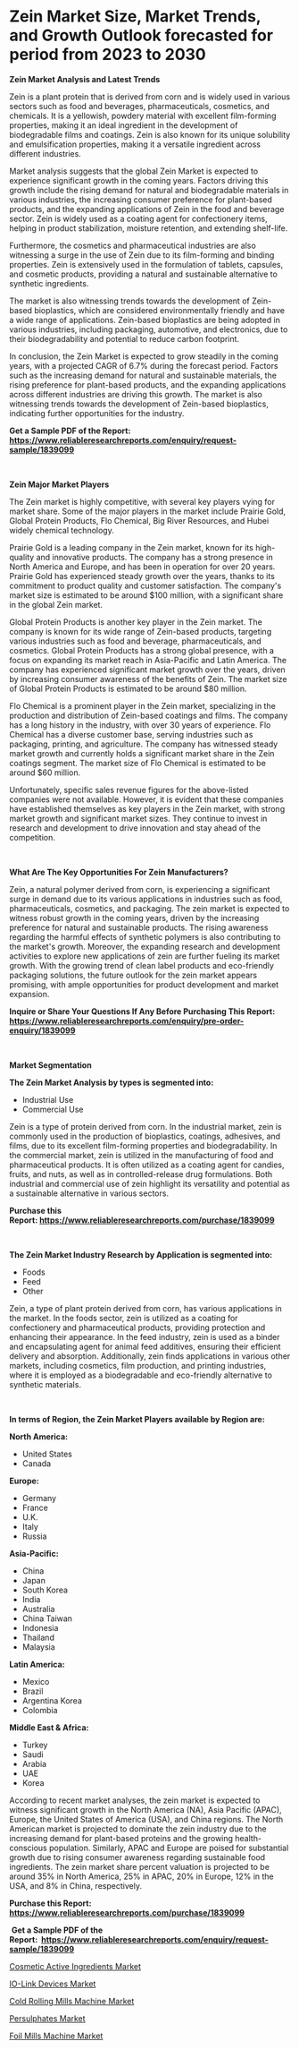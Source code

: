 <p><h1>Zein Market Size, Market Trends, and Growth Outlook forecasted for period from 2023 to 2030</h1></p><p><strong>Zein Market Analysis and Latest Trends</strong></p>
<p><p>Zein is a plant protein that is derived from corn and is widely used in various sectors such as food and beverages, pharmaceuticals, cosmetics, and chemicals. It is a yellowish, powdery material with excellent film-forming properties, making it an ideal ingredient in the development of biodegradable films and coatings. Zein is also known for its unique solubility and emulsification properties, making it a versatile ingredient across different industries.</p><p>Market analysis suggests that the global Zein Market is expected to experience significant growth in the coming years. Factors driving this growth include the rising demand for natural and biodegradable materials in various industries, the increasing consumer preference for plant-based products, and the expanding applications of Zein in the food and beverage sector. Zein is widely used as a coating agent for confectionery items, helping in product stabilization, moisture retention, and extending shelf-life.</p><p>Furthermore, the cosmetics and pharmaceutical industries are also witnessing a surge in the use of Zein due to its film-forming and binding properties. Zein is extensively used in the formulation of tablets, capsules, and cosmetic products, providing a natural and sustainable alternative to synthetic ingredients.</p><p>The market is also witnessing trends towards the development of Zein-based bioplastics, which are considered environmentally friendly and have a wide range of applications. Zein-based bioplastics are being adopted in various industries, including packaging, automotive, and electronics, due to their biodegradability and potential to reduce carbon footprint.</p><p>In conclusion, the Zein Market is expected to grow steadily in the coming years, with a projected CAGR of 6.7% during the forecast period. Factors such as the increasing demand for natural and sustainable materials, the rising preference for plant-based products, and the expanding applications across different industries are driving this growth. The market is also witnessing trends towards the development of Zein-based bioplastics, indicating further opportunities for the industry.</p></p>
<p><strong>Get a Sample PDF of the Report:&nbsp; <a href="https://www.reliableresearchreports.com/enquiry/request-sample/1839099">https://www.reliableresearchreports.com/enquiry/request-sample/1839099</a></strong></p>
<p>&nbsp;</p>
<p><strong>Zein Major Market Players</strong></p>
<p><p>The Zein market is highly competitive, with several key players vying for market share. Some of the major players in the market include Prairie Gold, Global Protein Products, Flo Chemical, Big River Resources, and Hubei widely chemical technology.</p><p>Prairie Gold is a leading company in the Zein market, known for its high-quality and innovative products. The company has a strong presence in North America and Europe, and has been in operation for over 20 years. Prairie Gold has experienced steady growth over the years, thanks to its commitment to product quality and customer satisfaction. The company's market size is estimated to be around $100 million, with a significant share in the global Zein market.</p><p>Global Protein Products is another key player in the Zein market. The company is known for its wide range of Zein-based products, targeting various industries such as food and beverage, pharmaceuticals, and cosmetics. Global Protein Products has a strong global presence, with a focus on expanding its market reach in Asia-Pacific and Latin America. The company has experienced significant market growth over the years, driven by increasing consumer awareness of the benefits of Zein. The market size of Global Protein Products is estimated to be around $80 million.</p><p>Flo Chemical is a prominent player in the Zein market, specializing in the production and distribution of Zein-based coatings and films. The company has a long history in the industry, with over 30 years of experience. Flo Chemical has a diverse customer base, serving industries such as packaging, printing, and agriculture. The company has witnessed steady market growth and currently holds a significant market share in the Zein coatings segment. The market size of Flo Chemical is estimated to be around $60 million.</p><p>Unfortunately, specific sales revenue figures for the above-listed companies were not available. However, it is evident that these companies have established themselves as key players in the Zein market, with strong market growth and significant market sizes. They continue to invest in research and development to drive innovation and stay ahead of the competition.</p></p>
<p>&nbsp;</p>
<p><strong>What Are The Key Opportunities For Zein Manufacturers?</strong></p>
<p><p>Zein, a natural polymer derived from corn, is experiencing a significant surge in demand due to its various applications in industries such as food, pharmaceuticals, cosmetics, and packaging. The zein market is expected to witness robust growth in the coming years, driven by the increasing preference for natural and sustainable products. The rising awareness regarding the harmful effects of synthetic polymers is also contributing to the market's growth. Moreover, the expanding research and development activities to explore new applications of zein are further fueling its market growth. With the growing trend of clean label products and eco-friendly packaging solutions, the future outlook for the zein market appears promising, with ample opportunities for product development and market expansion.</p></p>
<p><strong>Inquire or Share Your Questions If Any Before Purchasing This Report: <a href="https://www.reliableresearchreports.com/enquiry/pre-order-enquiry/1839099">https://www.reliableresearchreports.com/enquiry/pre-order-enquiry/1839099</a></strong></p>
<p>&nbsp;</p>
<p><strong>Market Segmentation</strong></p>
<p><strong>The Zein Market Analysis by types is segmented into:</strong></p>
<p><ul><li>Industrial Use</li><li>Commercial Use</li></ul></p>
<p><p>Zein is a type of protein derived from corn. In the industrial market, zein is commonly used in the production of bioplastics, coatings, adhesives, and films, due to its excellent film-forming properties and biodegradability. In the commercial market, zein is utilized in the manufacturing of food and pharmaceutical products. It is often utilized as a coating agent for candies, fruits, and nuts, as well as in controlled-release drug formulations. Both industrial and commercial use of zein highlight its versatility and potential as a sustainable alternative in various sectors.</p></p>
<p><strong>Purchase this Report:&nbsp;<a href="https://www.reliableresearchreports.com/purchase/1839099">https://www.reliableresearchreports.com/purchase/1839099</a></strong></p>
<p>&nbsp;</p>
<p><strong>The Zein Market Industry Research by Application is segmented into:</strong></p>
<p><ul><li>Foods</li><li>Feed</li><li>Other</li></ul></p>
<p><p>Zein, a type of plant protein derived from corn, has various applications in the market. In the foods sector, zein is utilized as a coating for confectionery and pharmaceutical products, providing protection and enhancing their appearance. In the feed industry, zein is used as a binder and encapsulating agent for animal feed additives, ensuring their efficient delivery and absorption. Additionally, zein finds applications in various other markets, including cosmetics, film production, and printing industries, where it is employed as a biodegradable and eco-friendly alternative to synthetic materials.</p></p>
<p>&nbsp;</p>
<p><strong>In terms of Region, the Zein Market Players available by Region are:</strong></p>
<p>
    <p> <strong> North America: </strong>
        <ul>
            <li>United States</li>
            <li>Canada</li>
        </ul>
        </p> 
    <p> <strong> Europe: </strong>
        <ul>
            <li>Germany</li>
            <li>France</li>
            <li>U.K.</li>
            <li>Italy</li>
            <li>Russia</li>
        </ul>
        </p> 
    <p> <strong> Asia-Pacific: </strong>
        <ul>
            <li>China</li>
            <li>Japan</li>
            <li>South Korea</li>
            <li>India</li>
            <li>Australia</li>
            <li>China Taiwan</li>
            <li>Indonesia</li>
            <li>Thailand</li>
            <li>Malaysia</li>
        </ul>
        </p> 
    <p> <strong> Latin America: </strong>
        <ul>
            <li>Mexico</li>
            <li>Brazil</li>
            <li>Argentina Korea</li>
            <li>Colombia</li>
        </ul>
        </p> 
    <p> <strong> Middle East & Africa: </strong>
        <ul>
            <li>Turkey</li>
            <li>Saudi</li>
            <li>Arabia</li>
            <li>UAE</li>
            <li>Korea</li>
        </ul>
    </p>
    </p>
<p><p>According to recent market analyses, the zein market is expected to witness significant growth in the North America (NA), Asia Pacific (APAC), Europe, the United States of America (USA), and China regions. The North American market is projected to dominate the zein industry due to the increasing demand for plant-based proteins and the growing health-conscious population. Similarly, APAC and Europe are poised for substantial growth due to rising consumer awareness regarding sustainable food ingredients. The zein market share percent valuation is projected to be around 35% in North America, 25% in APAC, 20% in Europe, 12% in the USA, and 8% in China, respectively.</p></p>
<p><strong>Purchase this Report: <a href="https://www.reliableresearchreports.com/purchase/1839099">https://www.reliableresearchreports.com/purchase/1839099</a></strong></p>
<p>&nbsp;<strong>Get a Sample PDF of the Report:&nbsp;&nbsp;<a href="https://www.reliableresearchreports.com/enquiry/request-sample/1839099">https://www.reliableresearchreports.com/enquiry/request-sample/1839099</a></strong></p>
<p><strong></strong></p>
<p><p><a href="https://github.com/mahnoor2003/Market-Research-Report-List-1/blob/main/cosmetic-active-ingredients-market.md">Cosmetic Active Ingredients Market</a></p><p><a href="https://medium.com/@read.code.store/io-link-devices-market-trends-and-market-analysis-forecasted-for-period-2023-2030-789e7db9d66f">IO-Link Devices Market</a></p><p><a href="https://medium.com/@half.skull.am/decoding-cold-rolling-mills-machine-market-metrics-market-share-trends-and-growth-patterns-f09da5bb371d">Cold Rolling Mills Machine Market</a></p><p><a href="https://github.com/abdelrhmankishk22/Market-Research-Report-List-1/blob/main/persulphates-market.md">Persulphates Market</a></p><p><a href="https://medium.com/@there.mix.bring/foil-mills-machine-market-size-market-outlook-and-market-forecast-2023-to-2030-22d4baf3a7c3">Foil Mills Machine Market</a></p></p>